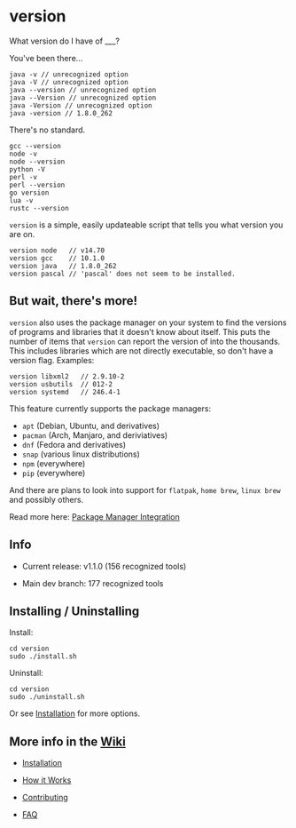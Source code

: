 # version
What version do I have of ___?

You've been there...

```
java -v // unrecognized option
java -V // unrecognized option
java --version // unrecognized option
java --Version // unrecognized option
java -Version // unrecognized option
java -version // 1.8.0_262
```

There's no standard.

```
gcc --version
node -v
node --version
python -V
perl -v
perl --version
go version
lua -v
rustc --version
```

`version` is a simple, easily updateable script that tells you what version you are on.

```
version node   // v14.70
version gcc    // 10.1.0
version java   // 1.8.0_262
version pascal // 'pascal' does not seem to be installed.
```

## But wait, there's more!

`version` also uses the package manager on your system to find the versions of programs and libraries that it doesn't know about itself. This puts the number of items that `version` can report the version of into the thousands. This includes libraries which are not directly executable, so don't have a version flag. Examples:

```
version libxml2   // 2.9.10-2
version usbutils  // 012-2
version systemd   // 246.4-1
```

This feature currently supports the package managers: 

- `apt` (Debian, Ubuntu, and derivatives)
- `pacman` (Arch, Manjaro, and deriviatives)
- `dnf` (Fedora and derivatives)
- `snap` (various linux distributions)
- `npm` (everywhere)
- `pip` (everywhere)

And there are plans to look into support for `flatpak`, `home brew`, `linux brew` and possibly others.

Read more here: [Package Manager Integration](https://github.com/bit101/version/wiki/Package-Manager-Integration)

## Info

- Current release: v1.1.0 (156 recognized tools)

- Main dev branch: 177 recognized tools

## Installing / Uninstalling

Install:

```
cd version
sudo ./install.sh
```

Uninstall:

```
cd version
sudo ./uninstall.sh
```

Or see [Installation](https://github.com/bit101/version/wiki/Installation) for more options.

## More info in the [Wiki](https://github.com/bit101/version/wiki)

- [Installation](https://github.com/bit101/version/wiki/Installation)

- [How it Works](https://github.com/bit101/version/wiki/How-it-Works)

- [Contributing](https://github.com/bit101/version/blob/master/CONTRIBUTING.md)

- [FAQ](https://github.com/bit101/version/wiki/FAQ)

